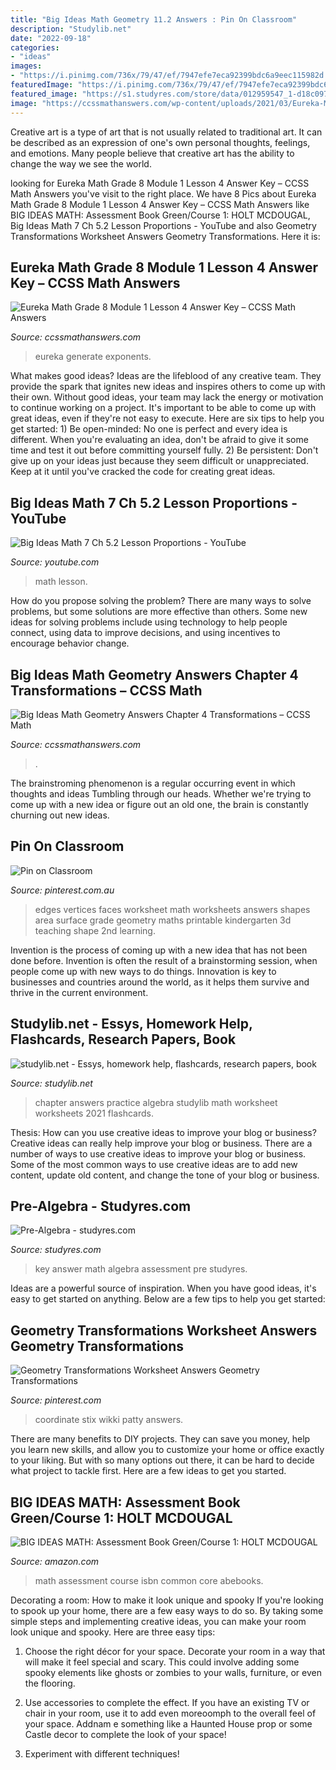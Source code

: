 ```yaml
---
title: "Big Ideas Math Geometry 11.2 Answers : Pin On Classroom"
description: "Studylib.net"
date: "2022-09-18"
categories:
- "ideas"
images:
- "https://i.pinimg.com/736x/79/47/ef/7947efe7eca92399bdc6a9eec115982d.jpg"
featuredImage: "https://i.pinimg.com/736x/79/47/ef/7947efe7eca92399bdc6a9eec115982d.jpg"
featured_image: "https://s1.studyres.com/store/data/012959547_1-d18c097a2626d7eb07027dec2f8686dc-300x300.png"
image: "https://ccssmathanswers.com/wp-content/uploads/2021/03/Eureka-Math-Grade-8-Module-1-Lesson-4-Sprint-Answer-Key-31-277x300.png"
---
```



Creative art is a type of art that is not usually related to traditional art. It can be described as an expression of one's own personal thoughts, feelings, and emotions. Many people believe that creative art has the ability to change the way we see the world.

	

		
looking for Eureka Math Grade 8 Module 1 Lesson 4 Answer Key – CCSS Math Answers you've visit to the right place. We have 8 Pics about Eureka Math Grade 8 Module 1 Lesson 4 Answer Key – CCSS Math Answers like BIG IDEAS MATH: Assessment Book Green/Course 1: HOLT MCDOUGAL, Big Ideas Math 7 Ch 5.2 Lesson Proportions - YouTube and also Geometry Transformations Worksheet Answers Geometry Transformations. Here it is:
		
    
## Eureka Math Grade 8 Module 1 Lesson 4 Answer Key – CCSS Math Answers

<img loading=lazy src="https://ccssmathanswers.com/wp-content/uploads/2021/03/Eureka-Math-Grade-8-Module-1-Lesson-4-Sprint-Answer-Key-31-277x300.png" onerror="this.onerror=null;this.src='https://tse4.mm.bing.net/th?id=OIP.wBHmzh_xiqvYDsGUHLNcGQAAAA&amp;pid=15.1';" alt="Eureka Math Grade 8 Module 1 Lesson 4 Answer Key – CCSS Math Answers">

_Source: ccssmathanswers.com_

>eureka generate exponents. 

	

What makes good ideas?
Ideas are the lifeblood of any creative team. They provide the spark that ignites new ideas and inspires others to come up with their own. Without good ideas, your team may lack the energy or motivation to continue working on a project. It's important to be able to come up with great ideas, even if they're not easy to execute. Here are six tips to help you get started: 1) Be open-minded: No one is perfect and every idea is different. When you're evaluating an idea, don't be afraid to give it some time and test it out before committing yourself fully. 2) Be persistent: Don't give up on your ideas just because they seem difficult or unappreciated. Keep at it until you've cracked the code for creating great ideas.

    
## Big Ideas Math 7 Ch 5.2 Lesson Proportions - YouTube

<img loading=lazy src="https://i.ytimg.com/vi/4O2mwHo7K4Q/maxresdefault.jpg" onerror="this.onerror=null;this.src='https://tse4.mm.bing.net/th?id=OIP.2eQAyQLracCEQZPWVHrUVwHaEK&amp;pid=15.1';" alt="Big Ideas Math 7 Ch 5.2 Lesson Proportions - YouTube">

_Source: youtube.com_

>math lesson. 

	

How do you propose solving the problem?
There are many ways to solve problems, but some solutions are more effective than others. Some new ideas for solving problems include using technology to help people connect, using data to improve decisions, and using incentives to encourage behavior change.

    
## Big Ideas Math Geometry Answers Chapter 4 Transformations – CCSS Math

<img loading=lazy src="https://ccssmathanswers.com/wp-content/uploads/2021/02/Big-Ideas-Math-Geometry-Answers-Chapter-4-Transformations-4.5-Question-49.3-214x300.png" onerror="this.onerror=null;this.src='https://tse4.mm.bing.net/th?id=OIP.npDrAWCmlV3DWwb5yv0SsQAAAA&amp;pid=15.1';" alt="Big Ideas Math Geometry Answers Chapter 4 Transformations – CCSS Math">

_Source: ccssmathanswers.com_

>. 

	

The brainstroming phenomenon is a regular occurring event in which thoughts and ideas Tumbling through our heads. Whether we're trying to come up with a new idea or figure out an old one, the brain is constantly churning out new ideas. 

    
## Pin On Classroom

<img loading=lazy src="https://i.pinimg.com/736x/9c/53/b5/9c53b50f53b2d389407609265993eac8--early-math-surface-area.jpg" onerror="this.onerror=null;this.src='https://tse1.mm.bing.net/th?id=OIP.3jaNIP_9XHAVGIzL-eVDhAHaJZ&amp;pid=15.1';" alt="Pin on Classroom">

_Source: pinterest.com.au_

>edges vertices faces worksheet math worksheets answers shapes area surface grade geometry maths printable kindergarten 3d teaching shape 2nd learning. 

	

Invention is the process of coming up with a new idea that has not been done before. Invention is often the result of a brainstorming session, when people come up with new ways to do things. Innovation is key to businesses and countries around the world, as it helps them survive and thrive in the current environment.

    
## Studylib.net - Essys, Homework Help, Flashcards, Research Papers, Book

<img loading=lazy src="https://s2.studylib.net/store/data/010830981_1-977eea901db5039abe626d22bd43d88c-300x300.png" onerror="this.onerror=null;this.src='https://tse4.mm.bing.net/th?id=OIP.SeamwsVtV5f6UQXwDgHGvwAAAA&amp;pid=15.1';" alt="studylib.net - Essys, homework help, flashcards, research papers, book">

_Source: studylib.net_

>chapter answers practice algebra studylib math worksheet worksheets 2021 flashcards. 

	

Thesis: How can you use creative ideas to improve your blog or business?
Creative ideas can really help improve your blog or business. There are a number of ways to use creative ideas to improve your blog or business. Some of the most common ways to use creative ideas are to add new content, update old content, and change the tone of your blog or business.

    
## Pre-Algebra - Studyres.com

<img loading=lazy src="https://s1.studyres.com/store/data/012959547_1-d18c097a2626d7eb07027dec2f8686dc-300x300.png" onerror="this.onerror=null;this.src='https://tse2.mm.bing.net/th?id=OIP.KZYmMa-IEx5bjAExB0ecXgAAAA&amp;pid=15.1';" alt="Pre-Algebra - studyres.com">

_Source: studyres.com_

>key answer math algebra assessment pre studyres. 

	

Ideas are a powerful source of inspiration. When you have good ideas, it's easy to get started on anything. Below are a few tips to help you get started: 

    
## Geometry Transformations Worksheet Answers Geometry Transformations

<img loading=lazy src="https://i.pinimg.com/736x/79/47/ef/7947efe7eca92399bdc6a9eec115982d.jpg" onerror="this.onerror=null;this.src='https://tse1.mm.bing.net/th?id=OIP.wGRBRCNJTGe-UTZsDTwhIgHaLH&amp;pid=15.1';" alt="Geometry Transformations Worksheet Answers Geometry Transformations">

_Source: pinterest.com_

>coordinate stix wikki patty answers. 

	

There are many benefits to DIY projects. They can save you money, help you learn new skills, and allow you to customize your home or office exactly to your liking. But with so many options out there, it can be hard to decide what project to tackle first. Here are a few ideas to get you started.

    
## BIG IDEAS MATH: Assessment Book Green/Course 1: HOLT MCDOUGAL

<img loading=lazy src="https://images-na.ssl-images-amazon.com/images/I/412A3fAkoBL._SY344_BO1,204,203,200_.jpg" onerror="this.onerror=null;this.src='https://tse4.mm.bing.net/th?id=OIP.TodzO531ft72K5SXRwZzaAAAAA&amp;pid=15.1';" alt="BIG IDEAS MATH: Assessment Book Green/Course 1: HOLT MCDOUGAL">

_Source: amazon.com_

>math assessment course isbn common core abebooks. 

	

Decorating a room: How to make it look unique and spooky
If you're looking to spook up your home, there are a few easy ways to do so. By taking some simple steps and implementing creative ideas, you can make your room look unique and spooky. Here are three easy tips:
1. Choose the right décor for your space. Decorate your room in a way that will make it feel special and scary. This could involve adding some spooky elements like ghosts or zombies to your walls, furniture, or even the flooring.

2. Use accessories to complete the effect. If you have an existing TV or chair in your room, use it to add even moreoomph to the overall feel of your space. Addnam e something like a Haunted House prop or some Castle decor to complete the look of your space!

3. Experiment with different techniques!

